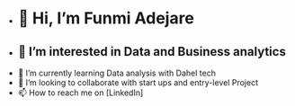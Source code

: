 - # 👋 Hi, I’m Funmi Adejare #
- ## 👀 I’m interested in Data and Business analytics ##
- 🌱 I’m currently learning Data analysis with Dahel tech
- 💞️ I’m looking to collaborate with start ups and entry-level Project
- 📫 How to reach me on [LinkedIn]

<!---
Olufunmie/Olufunmie is a ✨ special ✨ repository because its `README.md` (this file) appears on your GitHub profile.
You can click the Preview link to take a look at your changes.
--->
